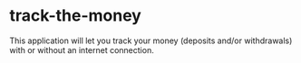 # track-the-money
This application will let you track your money (deposits and/or withdrawals) with or without an internet connection.
